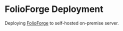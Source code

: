 # FolioForge Deployment

Deploying [FolioForge](https://github.com/STommydx/FolioForge) to self-hosted on-premise server.
